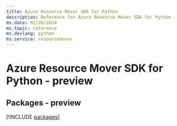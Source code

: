 ```yaml
---
title: Azure Resource Mover SDK for Python
description: Reference for Azure Resource Mover SDK for Python
ms.date: 02/20/2024
ms.topic: reference
ms.devlang: python
ms.service: resourcemover
---
```

# Azure Resource Mover SDK for Python - preview
## Packages - preview
[!INCLUDE [packages](resource-mover-index.md)]